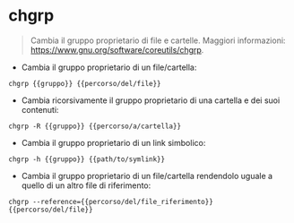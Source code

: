 # chgrp

> Cambia il gruppo proprietario di file e cartelle.
> Maggiori informazioni: <https://www.gnu.org/software/coreutils/chgrp>.

- Cambia il gruppo proprietario di un file/cartella:

`chgrp {{gruppo}} {{percorso/del/file}}`

- Cambia ricorsivamente il gruppo proprietario di una cartella e dei suoi contenuti:

`chgrp -R {{gruppo}} {{percorso/a/cartella}}`

- Cambia il gruppo proprietario di un link simbolico:

`chgrp -h {{gruppo}} {{path/to/symlink}}`

- Cambia il gruppo proprietario di un file/cartella rendendolo uguale a quello di un altro file di riferimento:

`chgrp --reference={{percorso/del/file_riferimento}} {{percorso/del/file}}`
